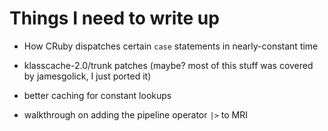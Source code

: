 # Things I need to write up

* How CRuby dispatches certain `case` statements in nearly-constant time

* klasscache-2.0/trunk patches (maybe? most of this stuff was covered by jamesgolick, I just ported it)

* better caching for constant lookups

* walkthrough on adding the pipeline operator `|>` to MRI
